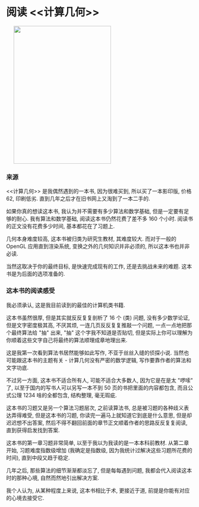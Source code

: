 # 阅读 <<计算几何>>

<div>
	<img src="images/computational-graphic.jpg" style="width: 262px; height: 370px; display: inline-block; margin-left: 20px">
</div>



### 来源

<<计算几何>> 是我偶然遇到的一本书, 因为很难买到, 所以买了一本影印版, 价格 62, 印刷低劣. 直到几年之后才在旧书网上又淘到了一本二手的.

如果你真的想读这本书, 我认为并不需要有多少算法和数学基础, 但是一定要有足够的耐心. 我有算法和数学基础, 阅读这本书仍然花费了差不多 160 个小时. 阅读书的正文没有花费多少时间, 基本都花在了习题上.

几何本身难度较高, 这本书被归类为研究生教材, 其难度较大. 而对于一般的 OpenGL 应用直到渲染系统, 变换之外的几何知识并非必须的, 所以这本书也并非必读.

当然这取决于你的最终目标, 是快速完成现有的工作, 还是去挑战未来的难题. 这本书是为后面的选项准备的.



### 这本书的阅读感受

我必须承认, 这是我目前读到的最佳的计算机类书籍.

这本书虽然很厚, 但是其实就反反复复剖析了 16 个 (类) 问题, 没有多少数学论证, 但是文字密度极其高, 不厌其烦, 一连几页反反复复推敲一个问题, 一点一点地把那个最终算法给 "抽" 出来, "抽" 这个字我不知道是否贴切, 但是实际上你可以理解为你顺着这些文字自己将最终的算法顺理成章地理出来.

这是我第一次看到算法书居然能够如此写作, 不亚于丝丝入缝的侦探小说. 当然也可能跟这本书的主题有关 - 计算几何没有严密的数学逻辑, 写作要靠作者的算法和文字功底.

不过另一方面, 这本书不适合所有人, 可能不适合大多数人, 因为它是在是太 "啰嗦" 了, 以至于国内的写书人可以另写一本不到 50 页的书把里面的内容都包含, 而且公式公理 1234 啥的全都包含, 结构整理, 毫无瑕疵.

这本书的习题又是另一个算法习题层次, 之前读算法书, 总是被习题的各种歧义表达弄得难受, 但是这本书的习题, 你读完一遍马上就知道它到底是什么意思, 但是却迟迟想不出答案, 然后不得不翻回前面的章节正文顺着作者的思路反反复复阅读, 直到获得启发找到答案.

这本书的第一章习题非常简单, 以至于我以为我读的是一本本科前教材. 从第二章开始, 习题难度指数级增加 (我确定是指数级, 因为我统计过解决这些习题所花费的时间), 直到中段又趋于稳定.

几年之后, 那些算法的细节渐渐都淡忘了, 但是每每遇到问题, 我都会代入阅读这本时的那种心境, 自然而然地引出解决方案.

我个人认为, 从某种程度上来说, 这本书相比于术, 更接近于道, 前提是你能有对应的心境去接受它.
